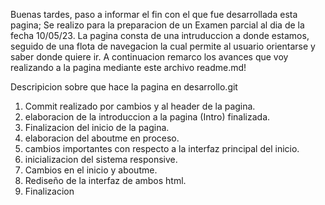 Buenas tardes, paso a informar el fin con el que fue desarrollada esta pagina;
Se realizo para la preparacion de un Examen parcial al dia de la fecha 10/05/23.
La pagina consta de una intruduccion a donde estamos, seguido de una flota de navegacion
la cual permite al usuario orientarse y saber donde quiere ir.
A continuacion remarco los avances que voy realizando a la pagina mediante este archivo readme.md!

Descripicion sobre que hace la pagina en desarrollo.git

1. Commit realizado por cambios y al header de la pagina.
2. elaboracion de la introduccion a la pagina (Intro) finalizada.
3. Finalizacion del inicio de la pagina.
4. elaboracion del aboutme en proceso.
5. cambios importantes con respecto a la interfaz principal del inicio.
6. inicializacion del sistema responsive.
7. Cambios en el inicio y aboutme.
8. Rediseño de la interfaz de ambos html.
9. Finalizacion
